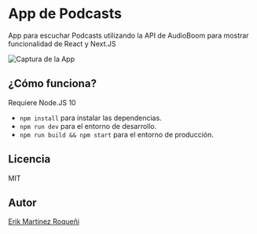 # App de Podcasts 

App para escuchar Podcasts utilizando  la API de AudioBoom para mostrar funcionalidad de React y  Next.JS

![Captura de la App](./.readme-static/captura.png)

## ¿Cómo funciona?

Requiere Node.JS 10

* `npm install` para instalar las dependencias.
* `npm run dev` para el entorno de desarrollo.
* `npm run build && npm start` para el entorno de producción.

## Licencia

MIT

## Autor

[Erik Martinez Roqueñi](www.erikmartinez.mx)
